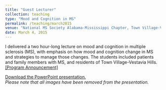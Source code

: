```yaml
---
title: "Guest Lecturer"
collection: teaching
type: "Mood and Cognition in MS"
permalink: /teaching/march2015
venue: "National MS Society Alabama-Mississippi Chapter, Town Village-Vestavia Hills, AL"
date: March 4, 2015
---
```


I delivered a two hour-long lecture on mood and cognition in multiple sclerosis (MS), with emphasis on how mood and cognition change in MS and strategies to manage those changes. The students included patients and family members with MS, and residents of Town Village-Vestavia Hills. <a href="https://secure.nationalmssociety.org/site/Calendar/481977628?view=Detail&id=338473" target="_blank">[Program Announcement]</a>

<a href="https://ksevonuk.github.io/files/MoodandCognitionPresentation3-4-2015.ppt" target="_blank">Download the PowerPoint presentation.</a>
<br><i>Please note that all images have been removed from the presentation.</i>